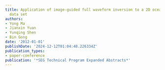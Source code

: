 ```yaml
---
title: Application of image-guided full waveform inversion to a 2D ocean-bottom cable
  data set
authors:
- Yong Ma
- Jianxin Yuan
- Yunqing Shen
- Bin Gong
date: '2012-01-01'
publishDate: '2024-12-12T01:04:48.226334Z'
publication_types:
- paper-conference
publication: '*SEG Technical Program Expanded Abstracts*'
---
```

